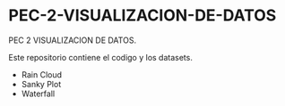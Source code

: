 # PEC-2-VISUALIZACION-DE-DATOS

PEC 2 VISUALIZACION DE DATOS.

Este repositorio contiene el codigo y los datasets.

- Rain Cloud
- Sanky Plot
- Waterfall

